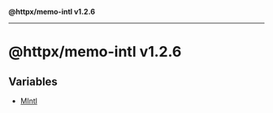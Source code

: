 **@httpx/memo-intl v1.2.6**

***

# @httpx/memo-intl v1.2.6

## Variables

- [MIntl](variables/MIntl.md)
